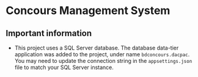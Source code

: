 # Concours Management System

## Important information
- This project uses a SQL Server database. The database data-tier application was added to the project, under name `bdconcours.dacpac`. You may need to update the connection string in the `appsettings.json` file to match your SQL Server instance.